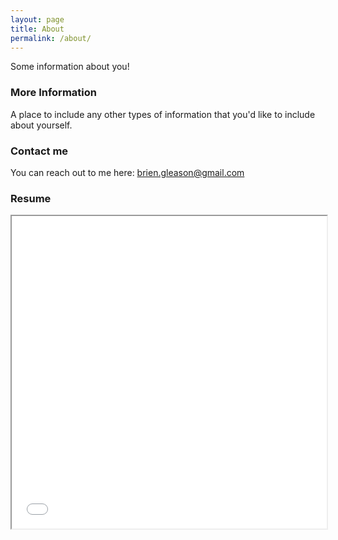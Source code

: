 ```yaml
---
layout: page
title: About
permalink: /about/
---
```


Some information about you!

### More Information

A place to include any other types of information that you'd like to include about yourself.

### Contact me

You can reach out to me here: [brien.gleason@gmail.com](mailto:brien.gleason@gmail.com)

### Resume
<body>
  <iframe src="/assets/BrienGleasonResume.pdf" width="100%" height="500px">
  </iframe>
</body>
